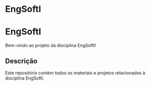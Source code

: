 # EngSoftl
# EngSoftI
Bem-vindo ao projeto da disciplina EngSoftI!
## Descrição

Este repositório contém todos os materiais e projetos
relacionados à disciplina EngSoftI.
